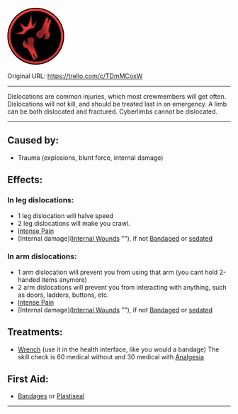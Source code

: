 ![tile024(1).png\|200](./Dislocations%20-%20Attachments/6718845db30472d958dd7b07.png)

Original URL: https://trello.com/c/TDmMCoxW

---

Dislocations are common injuries, which most crewmembers will get often. Dislocations will not kill, and should be treated last in an emergency. A limb can be both dislocated and fractured. Cyberlimbs cannot be dislocated.

---

## Caused by:

- Trauma (explosions, blunt force, internal damage)

## Effects:

### In leg dislocations:

- 1 leg dislocation will halve speed
- 2 leg dislocations will make you crawl.
- [Intense Pain](../Symptoms/Intense%20Pain.md)
- [Internal damage]([Internal Wounds](../Any%20bodypart/Internal%20Wounds.md) "‌"), if not [Bandaged](../Any%20bodypart/Bandaged.md) or [sedated]([Analgesia](../Torso/Analgesia.md) "‌")

### In arm dislocations:

- 1 arm dislocation will prevent you from using that arm (you cant hold 2-handed items anymore)
- 2 arm dislocations will prevent you from interacting with anything, such as doors, ladders, buttons, etc.
- [Intense Pain](../Symptoms/Intense%20Pain.md)
- [Internal damage]([Internal Wounds](../Any%20bodypart/Internal%20Wounds.md) "‌"), if not [Bandaged](../Any%20bodypart/Bandaged.md) or [sedated]([Analgesia](../Torso/Analgesia.md) "‌")

## Treatments:

- [Wrench](../Items/Wrench.md) (use it in the health interface, like you would a bandage)
  The skill check is 60 medical without and 30 medical with [Analgesia](../Torso/Analgesia.md)

## First Aid:

- [Bandages](../Items/Bandages.md) or [Plastiseal](../Items/Plastiseal.md)

---

